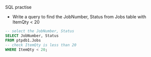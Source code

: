 SQL practise

* Write a query to find the JobNumber, Status from Jobs table with ItemQty < 20


``` SQL
-- select the JobNumber, Status 
SELECT JobNumber, Status
FROM ptpdb1.Jobs
-- check ItemQty is less than 20
WHERE ItemQty < 20;
```

